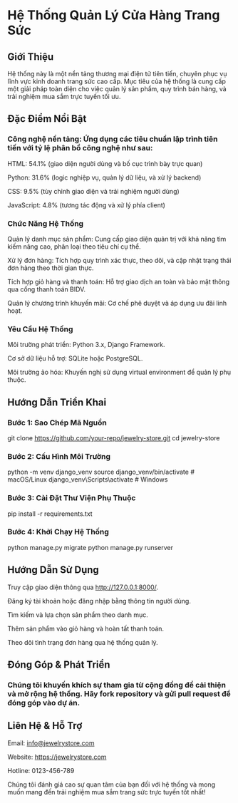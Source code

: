# Hệ Thống Quản Lý Cửa Hàng Trang Sức

## Giới Thiệu

Hệ thống này là một nền tảng thương mại điện tử tiên tiến, chuyên phục vụ lĩnh vực kinh doanh trang sức cao cấp. Mục tiêu của hệ thống là cung cấp một giải pháp toàn diện cho việc quản lý sản phẩm, quy trình bán hàng, và trải nghiệm mua sắm trực tuyến tối ưu.

## Đặc Điểm Nổi Bật

### Công nghệ nền tảng: Ứng dụng các tiêu chuẩn lập trình tiên tiến với tỷ lệ phân bổ công nghệ như sau:

HTML: 54.1% (giao diện người dùng và bố cục trình bày trực quan)

Python: 31.6% (logic nghiệp vụ, quản lý dữ liệu, và xử lý backend)

CSS: 9.5% (tùy chỉnh giao diện và trải nghiệm người dùng)

JavaScript: 4.8% (tương tác động và xử lý phía client)

### Chức Năng Hệ Thống

Quản lý danh mục sản phẩm: Cung cấp giao diện quản trị với khả năng tìm kiếm nâng cao, phân loại theo tiêu chí cụ thể.

Xử lý đơn hàng: Tích hợp quy trình xác thực, theo dõi, và cập nhật trạng thái đơn hàng theo thời gian thực.

Tích hợp giỏ hàng và thanh toán: Hỗ trợ giao dịch an toàn và bảo mật thông qua cổng thanh toán BIDV.

Quản lý chương trình khuyến mãi: Cơ chế phê duyệt và áp dụng ưu đãi linh hoạt.

### Yêu Cầu Hệ Thống

Môi trường phát triển: Python 3.x, Django Framework.

Cơ sở dữ liệu hỗ trợ: SQLite hoặc PostgreSQL.

Môi trường ảo hóa: Khuyến nghị sử dụng virtual environment để quản lý phụ thuộc.

## Hướng Dẫn Triển Khai

### Bước 1: Sao Chép Mã Nguồn

git clone https://github.com/your-repo/jewelry-store.git
cd jewelry-store

### Bước 2: Cấu Hình Môi Trường

python -m venv django_venv
source django_venv/bin/activate  # macOS/Linux
django_venv\Scripts\activate  # Windows

### Bước 3: Cài Đặt Thư Viện Phụ Thuộc

pip install -r requirements.txt

### Bước 4: Khởi Chạy Hệ Thống

python manage.py migrate
python manage.py runserver

## Hướng Dẫn Sử Dụng

Truy cập giao diện thông qua http://127.0.0.1:8000/.

Đăng ký tài khoản hoặc đăng nhập bằng thông tin người dùng.

Tìm kiếm và lựa chọn sản phẩm theo danh mục.

Thêm sản phẩm vào giỏ hàng và hoàn tất thanh toán.

Theo dõi tình trạng đơn hàng qua hệ thống quản lý.

## Đóng Góp & Phát Triển

### Chúng tôi khuyến khích sự tham gia từ cộng đồng để cải thiện và mở rộng hệ thống. Hãy fork repository và gửi pull request để đóng góp vào dự án.

## Liên Hệ & Hỗ Trợ

Email: info@jewelrystore.com

Website: https://jewelrystore.com

Hotline: 0123-456-789

Chúng tôi đánh giá cao sự quan tâm của bạn đối với hệ thống và mong muốn mang đến trải nghiệm mua sắm trang sức trực tuyến tốt nhất!
